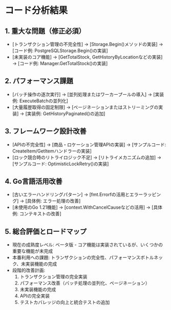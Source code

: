 # コード分析結果

## 1. 重大な問題（修正必須）
- [トランザクション管理の不完全性] → [Storage.Begin()メソッドの実装] → [コード例: PostgreSQLStorage.Begin()の実装]
- [未実装のコア機能] → [GetTotalStock, GetHistoryByLocationなどの実装] → [コード例: Manager.GetTotalStock()の実装]

## 2. パフォーマンス課題
- [バッチ操作の逐次実行] → [並列処理またはワーカープールの導入] → [実装例: ExecuteBatchの並列化]
- [大量履歴取得の固定制限] → [ページネーションまたはストリーミングの実装] → [実装例: GetHistoryPaginated()の追加]

## 3. フレームワーク設計改善
- [APIの不完全性] → [商品・ロケーション管理APIの実装] → [サンプルコード: CreateItem/GetItemハンドラーの実装]
- [ロック競合時のリトライロジック不足] → [リトライメカニズムの追加] → [サンプルコード: OptimisticLockRetry()の実装]

## 4. Go言語活用改善
- [古いエラーハンドリングパターン] → [fmt.Errorfの活用とエラーラッピング] → [具体例: エラー処理の改善]
- [未使用のGo 1.21機能] → [context.WithCancelCauseなどの活用] → [具体例: コンテキストの改善]

## 5. 総合評価とロードマップ
- 現在の成熟度レベル: ベータ版 - コア機能は実装されているが、いくつかの重要な機能が未完成
- 本番利用への課題: トランザクションの完全性、パフォーマンスボトルネック、未実装機能の完成
- 段階的改善計画:
  1. トランザクション管理の完全実装
  2. パフォーマンス改善（バッチ処理の並列化、ページネーション）
  3. 未実装機能の完成
  4. APIの完全実装
  5. テストカバレッジの向上と統合テストの追加
